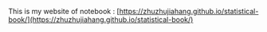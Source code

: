 This is my website of notebook : [https://zhuzhujiahang.github.io/statistical-book/](https://zhuzhujiahang.github.io/statistical-book/)